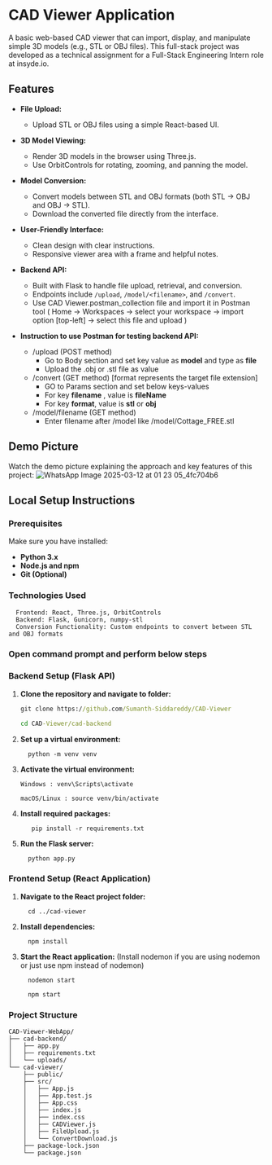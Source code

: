 # CAD Viewer Application

A basic web-based CAD viewer that can import, display, and manipulate simple 3D models (e.g., STL or OBJ files). This full-stack project was developed as a technical assignment for a Full-Stack Engineering Intern role at insyde.io.

## Features

- **File Upload:**  
  - Upload STL or OBJ files using a simple React-based UI.
  
- **3D Model Viewing:**  
  - Render 3D models in the browser using Three.js.
  - Use OrbitControls for rotating, zooming, and panning the model.
  
- **Model Conversion:**  
  - Convert models between STL and OBJ formats (both STL → OBJ and OBJ → STL).
  - Download the converted file directly from the interface.
  
- **User-Friendly Interface:**  
  - Clean design with clear instructions.
  - Responsive viewer area with a frame and helpful notes.

- **Backend API:**  
  - Built with Flask to handle file upload, retrieval, and conversion.
  - Endpoints include `/upload`, `/model/<filename>`, and `/convert`.
  - Use CAD Viewer.postman_collection file and import it in Postman tool ( Home -> Workspaces -> select your workspace -> import option [top-left] -> select this file and upload )
- **Instruction to use Postman for testing backend API:**
    - /upload (POST method)
        - Go to Body section and set key value as **model** and type as **file**
        - Upload the .obj or .stl file as value
    - /convert (GET method) [format represents the target file extension]
        - GO to Params section and set below keys-values
        - For key **filename** , value is **fileName**
        - For key **format**, value is **stl** or **obj**
    - /model/filename (GET method)
      - Enter filename after /model like /model/Cottage_FREE.stl        

## Demo Picture

Watch the demo picture explaining the approach and key features of this project:
![WhatsApp Image 2025-03-12 at 01 23 05_4fc704b6](https://github.com/user-attachments/assets/c1de77c8-3295-4683-994a-57ff9b32019f)


## Local Setup Instructions

### Prerequisites

Make sure you have installed:
- **Python 3.x**
- **Node.js and npm**
- **Git (Optional)**

### Technologies Used
      Frontend: React, Three.js, OrbitControls
      Backend: Flask, Gunicorn, numpy-stl
      Conversion Functionality: Custom endpoints to convert between STL and OBJ formats

### Open command prompt and perform below steps
### Backend Setup (Flask API)
1. **Clone the repository and navigate to folder:**
   ```cmd
   git clone https://github.com/Sumanth-Siddareddy/CAD-Viewer
   ```
   ```cmd
   cd CAD-Viewer/cad-backend
   ```

2. **Set up a virtual environment:**
   ```
     python -m venv venv
   ```
3. **Activate the virtual environment:** 
      ```
      Windows : venv\Scripts\activate
      ```
      ```
      macOS/Linux : source venv/bin/activate
      ```
4. **Install required packages:**
    ```
       pip install -r requirements.txt
    ```
5. **Run the Flask server:**
     ```
       python app.py
     ```
   
### Frontend Setup (React Application)
1. **Navigate to the React project folder:**
   ```
     cd ../cad-viewer
   ```
2. **Install dependencies:**
     ```
       npm install
     ```
3. **Start the React application:** (Install nodemon if you are using nodemon or just use npm instead of nodemon)
   ```
     nodemon start
   ``` 
   ```
     npm start
   ```

### Project Structure
    CAD-Viewer-WebApp/
    ├── cad-backend/
    │   ├── app.py
    │   ├── requirements.txt
    │   └── uploads/
    └── cad-viewer/
        ├── public/
        ├── src/
        │   ├── App.js
        │   ├── App.test.js
        │   ├── App.css
        │   ├── index.js
        │   ├── index.css
        │   ├── CADViewer.js
        │   ├── FileUpload.js
        │   └── ConvertDownload.js
        ├── package-lock.json
        └── package.json


